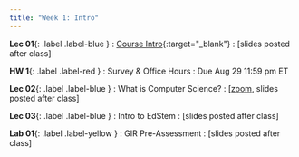 ```yaml
---
title: "Week 1: Intro"
---
```



**Lec 01**{: .label .label-blue }
: [Course Intro](https://edstem.org/us/courses/60560/lessons/113959){:target="_blank"}
  : [slides posted after class]

**HW 1**{: .label .label-red }
: Survey & Office Hours
  : Due Aug 29 11:59 pm ET

**Lec 02**{: .label .label-blue }
: What is Computer Science?
  : [[zoom](https://morganstate.zoom.us/j/91916688161), slides posted after class]

**Lec 03**{: .label .label-blue }
: Intro to EdStem
  : [slides posted after class]

**Lab 01**{: .label .label-yellow }
: GIR Pre-Assessment
  : [slides posted after class]
